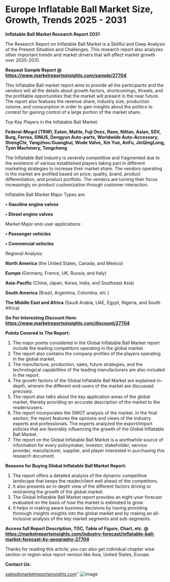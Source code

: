 # Europe Inflatable Ball Market Size, Growth, Trends 2025 - 2031

<strong>Inflatable Ball Market Research Report 2031</strong>

The Research Report on Inflatable Ball Market is a Skillful and Deep Analysis of the Present Situation and Challenges. This research report also analyzes other important trends and market drivers that will affect market growth over 2025-2031.

<strong>Request Sample Report @ <a href=https://www.marketreportsinsights.com/sample/27704>https://www.marketreportsinsights.com/sample/27704</a></strong>

This Inflatable Ball market report aims to provide all the participants and the vendors will all the details about growth factors, shortcomings, threats, and the profitable opportunities that the market will present in the near future. The report also features the revenue share, industry size, production volume, and consumption in order to gain insights about the politics to contest for gaining control of a large portion of the market share.

Top Key Players in the Inflatable Ball Market:

<strong>Federal-Mogul (TRW), Eaton, Mahle, Fuji Oozx, Rane, Nittan, Asian, SSV, Burg, Ferrea, SINUS, Dengyun Auto-parts, Worldwide Auto-Accessory, ShengChi, Yangzhou Guanghui, Wode Valve, Xin Yue, AnFu, JinQingLong, Tyen Machinery, Tongcheng</strong>

The Inflatable Ball Industry is severely competitive and fragmented due to the existence of various established players taking part in different marketing strategies to increase their market share. The vendors operating in the market are profiled based on price, quality, brand, product differentiation, and product portfolio. The vendors are turning their focus increasingly on product customization through customer interaction.

Inflatable Ball Market Major Types are:

<strong>• Gasoline engine valves

• Diesel engine valves</strong>

Market Major end-user applications :

<strong>• Passenger vehicles

• Commercial vehicles</strong>

Regional Analysis

</u><strong><b>North America</b></strong> (the United States, Canada, and Mexico)

<strong><b>Europe </b></strong>(Germany, France, UK, Russia, and Italy)

<strong><b>Asia-Pacific</b></strong> (China, Japan, Korea, India, and Southeast Asia)

<strong><b>South America</b></strong> (Brazil, Argentina, Colombia, etc.)

<strong><b>The Middle East and Africa</b></strong> (Saudi Arabia, UAE, Egypt, Nigeria, and South Africa)

<strong>Go For Interesting Discount Here: <a href=https://www.marketreportsinsights.com/discount/27704>https://www.marketreportsinsights.com/discount/27704</a></strong>

<strong>Points Covered in The Report:</strong>
<ol>
  <li>The major points considered in the Global Inflatable Ball Market report include the leading competitors operating in the global market.</li>
  <li>The report also contains the company profiles of the players operating in the global market.</li>
  <li>The manufacture, production, sales, future strategies, and the technological capabilities of the leading manufacturers are also included in the report.</li>
  <li>The growth factors of the Global Inflatable Ball Market are explained in-depth, wherein the different end-users of the market are discussed precisely.</li>
  <li>The report also talks about the key application areas of the global market, thereby providing an accurate description of the market to the readers/users.</li>
  <li>The report incorporates the SWOT analysis of the market. In the final section, the report features the opinions and views of the industry experts and professionals. The experts analyzed the export/import policies that are favorably influencing the growth of the Global Inflatable Ball Market.</li>
  <li>The report on the Global Inflatable Ball Market is a worthwhile source of information for every policymaker, investor, stakeholder, service provider, manufacturer, supplier, and player interested in purchasing this research document.</li>
</ol>
<strong>Reasons for Buying Global Inflatable Ball Market Report:</strong>

<ol>
  <li>The report offers a detailed analysis of the dynamic competitive landscape that keeps the reader/client well ahead of the competitors.</li>
  <li>It also presents an in-depth view of the different factors driving or restraining the growth of the global market.</li>
  <li>The Global Inflatable Ball Market report provides an eight-year forecast evaluated on the basis of how the market is estimated to grow.</li>
  <li>It helps in making aware business decisions by having providing thorough insights insights into the global market and by making an all-inclusive analysis of the key market segments and sub-segments.</li>
</ol>
<strong>Access full Report Description, TOC, Table of Figure, Chart, etc. @ <a href=https://marketreportsinsights.com/industry-forecast/inflatable-ball-market-forecast-by-geography-27704>https://marketreportsinsights.com/industry-forecast/inflatable-ball-market-forecast-by-geography-27704</a></strong>


Thanks for reading this article; you can also get individual chapter wise section or region wise report version like Asia, United States, Europe.

<strong>Contact Us:</strong>

sales@marketreportsinsights.com"
![image](https://github.com/user-attachments/assets/dda03ca5-f632-4aec-acbe-3bd7910af6d3)
